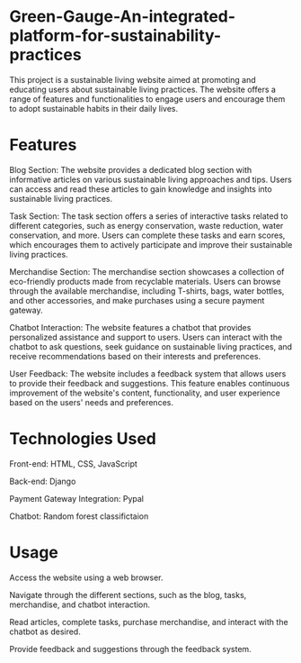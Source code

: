 # Green-Gauge-An-integrated-platform-for-sustainability-practices
This project is a sustainable living website aimed at promoting and educating users about sustainable living practices. The website offers a range of features and functionalities to engage users and encourage them to adopt sustainable habits in their daily lives.

# Features
Blog Section: The website provides a dedicated blog section with informative articles on various sustainable living approaches and tips. Users can access and read these articles to gain knowledge and insights into sustainable living practices.

Task Section: The task section offers a series of interactive tasks related to different categories, such as energy conservation, waste reduction, water conservation, and more. Users can complete these tasks and earn scores, which encourages them to actively participate and improve their sustainable living practices.

Merchandise Section: The merchandise section showcases a collection of eco-friendly products made from recyclable materials. Users can browse through the available merchandise, including T-shirts, bags, water bottles, and other accessories, and make purchases using a secure payment gateway.

Chatbot Interaction: The website features a chatbot that provides personalized assistance and support to users. Users can interact with the chatbot to ask questions, seek guidance on sustainable living practices, and receive recommendations based on their interests and preferences.

User Feedback: The website includes a feedback system that allows users to provide their feedback and suggestions. This feature enables continuous improvement of the website's content, functionality, and user experience based on the users' needs and preferences.

# Technologies Used
Front-end: HTML, CSS, JavaScript

Back-end: Django

Payment Gateway Integration: Pypal

Chatbot: Random forest classifictaion

# Usage
Access the website using a web browser.

Navigate through the different sections, such as the blog, tasks, merchandise, and chatbot interaction.

Read articles, complete tasks, purchase merchandise, and interact with the chatbot as desired.

Provide feedback and suggestions through the feedback system.
